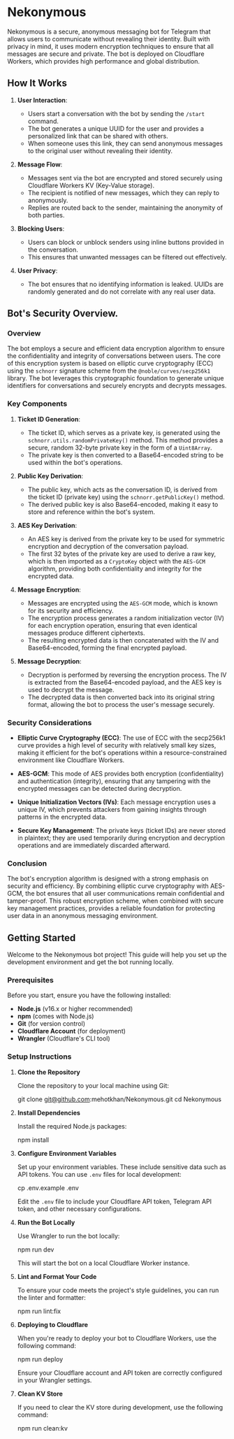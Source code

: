 # Nekonymous

Nekonymous is a secure, anonymous messaging bot for Telegram that allows users to communicate without revealing their identity. Built with privacy in mind, it uses modern encryption techniques to ensure that all messages are secure and private. The bot is deployed on Cloudflare Workers, which provides high performance and global distribution.

## How It Works

1. **User Interaction**:

   - Users start a conversation with the bot by sending the `/start` command.
   - The bot generates a unique UUID for the user and provides a personalized link that can be shared with others.
   - When someone uses this link, they can send anonymous messages to the original user without revealing their identity.

2. **Message Flow**:

   - Messages sent via the bot are encrypted and stored securely using Cloudflare Workers KV (Key-Value storage).
   - The recipient is notified of new messages, which they can reply to anonymously.
   - Replies are routed back to the sender, maintaining the anonymity of both parties.

3. **Blocking Users**:

   - Users can block or unblock senders using inline buttons provided in the conversation.
   - This ensures that unwanted messages can be filtered out effectively.

4. **User Privacy**:
   - The bot ensures that no identifying information is leaked. UUIDs are randomly generated and do not correlate with any real user data.

## Bot's Security Overview.

### Overview

The bot employs a secure and efficient data encryption algorithm to ensure the confidentiality and integrity of conversations between users. The core of this encryption system is based on elliptic curve cryptography (ECC) using the `schnorr` signature scheme from the `@noble/curves/secp256k1` library. The bot leverages this cryptographic foundation to generate unique identifiers for conversations and securely encrypts and decrypts messages.

### Key Components

1. **Ticket ID Generation**:

   - The ticket ID, which serves as a private key, is generated using the `schnorr.utils.randomPrivateKey()` method. This method provides a secure, random 32-byte private key in the form of a `Uint8Array`.
   - The private key is then converted to a Base64-encoded string to be used within the bot's operations.

2. **Public Key Derivation**:

   - The public key, which acts as the conversation ID, is derived from the ticket ID (private key) using the `schnorr.getPublicKey()` method.
   - The derived public key is also Base64-encoded, making it easy to store and reference within the bot's system.

3. **AES Key Derivation**:

   - An AES key is derived from the private key to be used for symmetric encryption and decryption of the conversation payload.
   - The first 32 bytes of the private key are used to derive a raw key, which is then imported as a `CryptoKey` object with the `AES-GCM` algorithm, providing both confidentiality and integrity for the encrypted data.

4. **Message Encryption**:

   - Messages are encrypted using the `AES-GCM` mode, which is known for its security and efficiency.
   - The encryption process generates a random initialization vector (IV) for each encryption operation, ensuring that even identical messages produce different ciphertexts.
   - The resulting encrypted data is then concatenated with the IV and Base64-encoded, forming the final encrypted payload.

5. **Message Decryption**:
   - Decryption is performed by reversing the encryption process. The IV is extracted from the Base64-encoded payload, and the AES key is used to decrypt the message.
   - The decrypted data is then converted back into its original string format, allowing the bot to process the user's message securely.

### Security Considerations

- **Elliptic Curve Cryptography (ECC)**: The use of ECC with the secp256k1 curve provides a high level of security with relatively small key sizes, making it efficient for the bot's operations within a resource-constrained environment like Cloudflare Workers.
- **AES-GCM**: This mode of AES provides both encryption (confidentiality) and authentication (integrity), ensuring that any tampering with the encrypted messages can be detected during decryption.

- **Unique Initialization Vectors (IVs)**: Each message encryption uses a unique IV, which prevents attackers from gaining insights through patterns in the encrypted data.

- **Secure Key Management**: The private keys (ticket IDs) are never stored in plaintext; they are used temporarily during encryption and decryption operations and are immediately discarded afterward.

### Conclusion

The bot's encryption algorithm is designed with a strong emphasis on security and efficiency. By combining elliptic curve cryptography with AES-GCM, the bot ensures that all user communications remain confidential and tamper-proof. This robust encryption scheme, when combined with secure key management practices, provides a reliable foundation for protecting user data in an anonymous messaging environment.

## Getting Started

Welcome to the Nekonymous bot project! This guide will help you set up the development environment and get the bot running locally.

### Prerequisites

Before you start, ensure you have the following installed:

- **Node.js** (v16.x or higher recommended)
- **npm** (comes with Node.js)
- **Git** (for version control)
- **Cloudflare Account** (for deployment)
- **Wrangler** (Cloudflare's CLI tool)

### Setup Instructions

1. **Clone the Repository**

   Clone the repository to your local machine using Git:

   git clone git@github.com:mehotkhan/Nekonymous.git
   cd Nekonymous

2. **Install Dependencies**

   Install the required Node.js packages:

   npm install

3. **Configure Environment Variables**

   Set up your environment variables. These include sensitive data such as API tokens. You can use `.env` files for local development:

   cp .env.example .env

   Edit the `.env` file to include your Cloudflare API token, Telegram API token, and other necessary configurations.

4. **Run the Bot Locally**

   Use Wrangler to run the bot locally:

   npm run dev

   This will start the bot on a local Cloudflare Worker instance.

5. **Lint and Format Your Code**

   To ensure your code meets the project's style guidelines, you can run the linter and formatter:

   npm run lint:fix

6. **Deploying to Cloudflare**

   When you're ready to deploy your bot to Cloudflare Workers, use the following command:

   npm run deploy

   Ensure your Cloudflare account and API token are correctly configured in your Wrangler settings.

7. **Clean KV Store**

   If you need to clear the KV store during development, use the following command:

   npm run clean:kv
